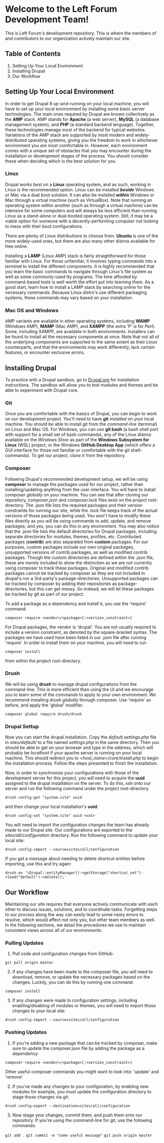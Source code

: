 # Welcome to the Left Forum Development Team!
This is Left Forum's development repository. This is where the members of and contributors to our organization actively maintain our site.

## Table of Contents
1. Setting Up Your Local Environment
2. Installing Drupal
3. Our Workflow

## Setting Up Your Local Environment
In order to get Drupal 8 up-and-running on your local machine, you will have to set up your local environment by installing some basic server technologies. The main ones required by Drupal are known collectively as the **AMP** stack. AMP stands for **Apache** (a web server), **MySQL** (a database management system), and **PHP** (a standard backend language). Together, these technologies manage most of the backend for typical websites. Variations of the AMP stack are supported by most modern and widely-distributed operating systems, giving you the freedom to work in whichever environment you are most comfortable in. However, each environment comes with a unique set of obstacles that you may encounter during the installation or development stages of the process. You should consider these when deciding which is the best solution for you.

### Linux
Drupal works best on a **Linux** operating system, and as such, working in Linux is the recommended option. Linux can be installed **_beside_** Windows or Mac via a dual boot solution. It can also be installed **_within_** Windows or Mac through a virtual machine (such as VirtualBox). Note that running an operating system within another (such as through a virtual machine) can be intensive for some computers and will always be less efficient than running Linux as a stand-alone or dual-booted operating system. Still, it may be a viable option for someone with a decently-performing computer not looking to mess with their boot configurations.

There are plenty of Linux distributions to choose from. **Ubuntu** is one of the more widely-used ones, but there are also many other distros available for free online.

Installing a **LAMP** (Linux AMP) stack is fairly straightforward for those familiar with Linux. For those unfamiliar, it involves typing commands into a _terminal_ to install the different components. It is highly recommended that you learn the basic commands to navigate through Linux's file system as well as some commonly-used tty programs. The time afforded by command-based tools is well worth the effort put into learning them. As a good start, learn how to install a LAMP stack by searching online for the necessary commands. Because Linux distro's use different packaging systems, these commands may vary based on your installation.

### Mac OS and Windows
AMP variants are available in other operating systems, including **WAMP** (Windows AMP), **MAMP** (Mac AMP), and **XAMPP** (the extra 'P' is for _Perl_). Some, including XAMPP, are available in both environments. Installers can be found to install all the necessary components at once. Note that not all of the underlying components are supported to the same extent as their Linux counterparts, and that the environments may work differently, lack certain features, or encounter exclusive errors.

## Installing Drupal
To practice with a Drupal sandbox, go to [Drupal.org][drupal] for installation instructions. The sandbox will allow you to test modules and themes and be able to experiment with Drupal core.

### Git
Once you are comfortable with the basics of Drupal, you can begin to work on our development project. You'll need to have **git** installed on your local machine. You should be able to install git from the _command-line_ (terminal) on Linux and Mac OS. For Windows, you can use **git bash** (a bash shell port with support for a small set of bash commands), any of the Linux distros available on the _Windows Store_ as part of the **Windows Subsystem for Linux** (WSL) project, or the Windows **GitHub Desktop App** (which offers a GUI interface for those not familiar or comfortable with the git shell-commands). To get our project, _clone_ it from the repository.

### Composer
Following Drupal's recommended development setup, we will be using **composer** to manage the packages used for our project, rather than installing/updating anything from the user interface. You will have to install composer _globally_ on your machine. You can see that after cloning our repository, _composer.json_ and _composer.lock_ files exist on the project root-directory. The .json file lists the required packages and their version constraints for running our site, while the .lock file keeps track of the actual versions of those packages being used. You won't have to modify these files directly as you will be using commands to add, update, and remove packages; and yes, you can do this in any environment. You may also notice that the .json file lists the default directories for Drupal packages, including separate directories for modules, themes, profiles, etc. Contributed packages (**contrib**) are also separated from **custom** packages. For our purposes, custom packages include our own original packages, unsupported versions of contrib packages, as well as modified contrib packages. Though the custom directories are defined within the .json file, these are merely included to show the distinction as we are not currently using composer to track these packages. Original and modified contrib packages cannot be tracked by composer as they are not included in drupal's nor a 3rd-party's package-directories. Unsupported packages can be tracked by composer by adding their repositories as package-directories, but this can get messy. So instead, we will let these packages be tracked by git as part of our project.

To add a package as a dependency and install it, you use the 'require' command:

`composer require <vendor>/<package>[:<version_constraint>]`

For Drupal packages, the vendor is 'drupal'. You are not usually required to include a version constraint, as denoted by the square-bracket syntax. The packages we have used have been listed in our .json file after running 'require'. In order to install them on your machine, you will need to run

`composer install`

from within the project root-directory.

### Drush
We will be using **drush** to manage drupal configurations from the command-line. This is more efficient than using the UI and we encourage you to learn some of the commands to apply to your own environment. We recommend installing drush _globally_ through composer. Use 'require' as before, and apply the 'global' modifier.

`composer global require drush/drush`

### Drupal Settup
Now you can start the drupal installation. Copy the _default.settings.php_ file in _sites/default/_ to a file named _settings.php_ in the same directory. Then you should be able to get on your browser and type in the address, which will probably be _localhost_ if your apache server is running on your local machine. This should redirect you to _&lt;host_name&gt;/core/install.php_ to begin the installation process. Follow the steps presented to finish the installation.

Now, in order to synchronize your configurations with those of the development server for this project, you will need to acquire the **uuid** assigned to the drupal installation on the server. To do this, ssh onto our server and run the following command under the project root-directory.

`drush config-get "system.site" uuid`

and then change your local installation's **uuid**:

`drush config-set "system.site" uuid <val>`

You will need to import the configuration changes the team has already made to our Drupal site. Our configurations are exported to the _sites/all/configuration_ directory. Run the following command to update your local site:

`drush config-import --source=sites/all/configuration`

If you get a message about needing to delete shortcut entities before importing, use this and try again:

`drush ev '\Drupal::entityManager()->getStorage("shortcut_set")->load("default")->delete();'`

## Our Workflow
Maintaining our site requires that everyone actively communicate with each other to discuss issues, solutions, and to coordinate tasks. Forgetting steps to our process along the way can easily lead to some nasty errors to resolve, which would affect not only you, but other team members as well. In the following sections, we detail the procedures we use to maintain consistent views across all of our environments.

### Pulling Updates
1. Pull code and configuration changes from GitHub:

`git pull origin master`

2. If any changes have been made to the composer file, you will need to download, remove, or update the necessary packages based on the changes. Luckily, you can do this by running one command:

`composer install`

3. If any changes were made to configuration settings, including enabling/disabling of modules or themes, you will need to import those changes to your local site:

`drush config-import --source=sites/all/configuration`

### Pushing Updates
1. If you're adding a new package that can be tracked by composer, make sure to update the composer.json file by adding the package as a dependency:

`composer require <vendor>/<package>[:<version_constraint>]`

Other useful composer commands you might want to look into: 'update' and 'remove'

2. If you've made any changes to your configuration, by enabling new modules for example, you must update the configuration directory to stage those changes via git.

`drush config-export --destination=sites/all/configuration`

3. Now stage your changes, commit them, and push them onto our repository. If you're using the command-line for git, use the following commands:

`git add .`
`git commit -m "some useful message"`
`git push origin master`

[drupal]: https://www.drupal.org